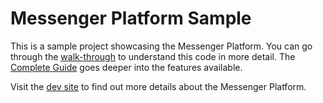 # Messenger Platform Sample

This is a sample project showcasing the Messenger Platform. You can go through the [walk-through](https://developers.facebook.com/docs/messenger-platform/quickstart) to understand this code in more detail. The [Complete Guide](https://developers.facebook.com/docs/messenger-platform/implementation) goes deeper into the features available.

Visit the [dev site](https://developers.facebook.com/docs/messenger-platform/) to find out more details about the Messenger Platform.

